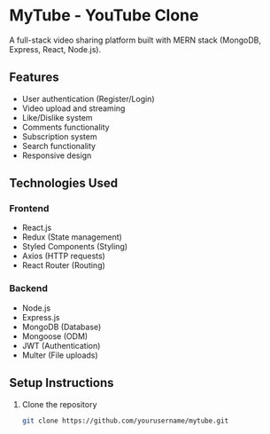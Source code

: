 # MyTube - YouTube Clone

A full-stack video sharing platform built with MERN stack (MongoDB, Express, React, Node.js).

## Features

- User authentication (Register/Login)
- Video upload and streaming
- Like/Dislike system
- Comments functionality
- Subscription system
- Search functionality
- Responsive design

## Technologies Used

### Frontend
- React.js
- Redux (State management)
- Styled Components (Styling)
- Axios (HTTP requests)
- React Router (Routing)

### Backend
- Node.js
- Express.js
- MongoDB (Database)
- Mongoose (ODM)
- JWT (Authentication)
- Multer (File uploads)

## Setup Instructions

1. Clone the repository
   ```bash
   git clone https://github.com/yourusername/mytube.git